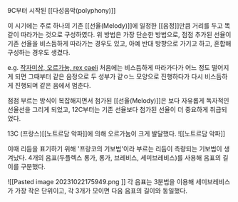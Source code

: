 9C부터 시작된 [[다성음악(polyphony)]]

이 시기에는 주로 하나의 기존 [[선율(Melody)]]에 일정한 [[음정]]만큼 거리를 두고 똑같이 따라가는 것으로 구성하였다.
위 방법은 가장 단순한 방법으로, 점점 추가된 선율이 기존 선율을 비스듬하게 따라가는 경우도 있고, 아예 반대 방향으로 가기고 하고, 혼합해 구성하는 경우도 생겼다.

e.g. <a href="https://youtu.be/ZZc8PEznsGk">작자미상, 오르가눔, rex caeli</a>
	처음에는 비스듬하게 따라가다가 어느 정도 떨어지게 되면 그때부터 같은 음정으로 두 성부가 같ㅇ느 모양으로 진행하다가 다시 비스듬하게 진행되며 같은 음에서 멈춘다. 

점점 부르는 방식이 복잡해지면서 첨가된 [[선율(Melody)]]은 보다 자유롭게 독자적인 선율선을 그리게 되었고, 12C부터는 기존 선율보다 첨가된 선율이 더 중요하게 취급되었다. 

13C (프랑스)[[노트르담 악파]]에 의해 오르가눔이 크게 발달했다.
![[노트르담 악파]]

이때 리듬을 표기하기 위해 '프랑코의 기보법'이라 부르는 리듬이 측량되는 기보법이 생겨났다. 4개의 음표(두플렉스 롱가, 롱가, 브레비스, 세미브레비스)를 사용해 음표의 길이를 구분했다. 

![[Pasted image 20231022175949.png ]]
각 음표는 3분법을 이용해 세미브레비스가 가장 작은 단위이고, 각 3개가 모이면 다음 음표의 길이와 동일했다.
